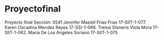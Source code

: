 # Proyectofinal
Proyecto final Sección: 0541 Jennifer Masiell Frias Frias 17-SIIT-1-077. Karen Oscadina Mendez Reyes 17-SSI-1-066. Treissi Disneris Viola Mora 17-SIIT-1-062. Maria De Los Angeles Soriano 17-SIIT-1-075
